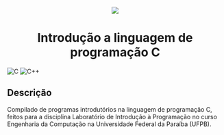 <p align="center">
  <img src="https://raw.githubusercontent.com/abrahamcalf/programming-languages-logos/master/src/c/c_256x256.png">
  <h1 align="center">Introdução a linguagem de programação C</h1>
</p>

![C](https://img.shields.io/badge/c-%2300599C.svg?style=for-the-badge&logo=c&logoColor=white) ![C++](https://img.shields.io/badge/c++-%2300599C.svg?style=for-the-badge&logo=c%2B%2B&logoColor=white)

## Descrição

Compilado de programas introdutórios na linguagem de programação C, feitos para a disciplina Laboratório de Introdução à Programação no curso Engenharia da Computação na Universidade Federal da Paraíba (UFPB).
